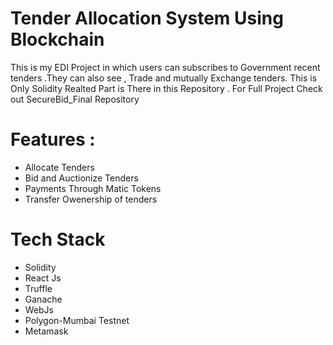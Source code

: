 # Tender Allocation System Using Blockchain
 This is my EDI Project in which users can subscribes to Government recent tenders .They can also see , Trade and mutually Exchange tenders. This is Only Solidity Realted Part is There in this Repository . For Full Project Check out SecureBid_Final Repository  

# Features :
- Allocate Tenders
- Bid and Auctionize Tenders
- Payments Through Matic Tokens
- Transfer Owenership of tenders

# Tech Stack 
- Solidity
- React Js
- Truffle
- Ganache
- WebJs
- Polygon-Mumbai Testnet
- Metamask
